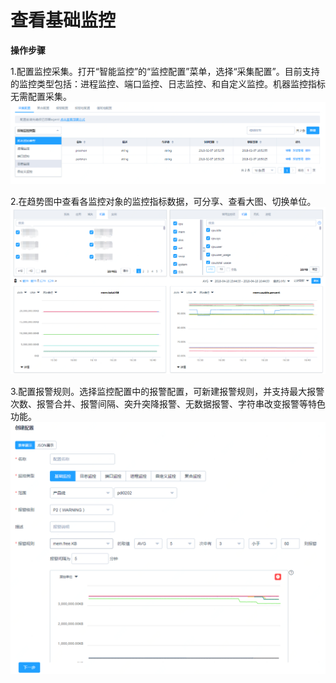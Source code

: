 # 查看基础监控

**操作步骤**

1.配置监控采集。打开“智能监控”的“监控配置”菜单，选择“采集配置”。目前支持的监控类型包括：进程监控、端口监控、日志监控、和自定义监控。机器监控指标无需配置采集。
![image](https://github.com/jdcloudcom/cn/blob/DevOps/image/DevOps/Getting-Started5.png)
	
2.在趋势图中查看各监控对象的监控指标数据，可分享、查看大图、切换单位。
![image](https://github.com/jdcloudcom/cn/blob/DevOps/image/DevOps/Getting-Started6.png) 

3.配置报警规则。选择监控配置中的报警配置，可新建报警规则，并支持最大报警次数、报警合并、报警间隔、突升突降报警、无数据报警、字符串改变报警等特色功能。
![image](https://github.com/jdcloudcom/cn/blob/DevOps/image/DevOps/Getting-Started7.png) 
